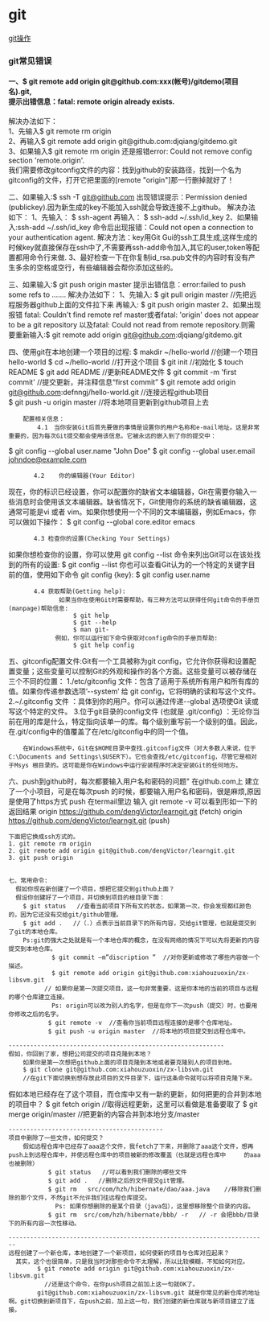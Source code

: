 # git
<a href='http://www.liaoxuefeng.com/wiki/0013739516305929606dd18361248578c67b8067c8c017b000/0013758392816224cafd33c44b4451887cc941e6716805c000'>git操作</a>

<h3>git常见错误</h3>
<h4>一、$ git remote add origin git@github.com:xxx(帐号)/gitdemo(项目名).git,<br/>提示出错信息：fatal: remote origin already exists.</h4>
<p>
  解决办法如下：<br/>
   1、先输入$ git remote rm origin<br/>
   2、再输入$ git remote add origin git@github.com:djqiang/gitdemo.git<br/>
   3、如果输入$ git remote rm origin 还是报错error: Could not remove config section 'remote.origin'.<br/>
         我们需要修改gitconfig文件的内容：找到github的安装路径，找到一个名为gitconfig的文件，打开它把里面的[remote "origin"]那一行删掉就好了！
</p>

    
    

二、如果输入:$ ssh -T git@github.com
    出现错误提示：Permission denied (publickey).因为新生成的key不能加入ssh就会导致连接不上github。
    解决办法如下：
      1、先输入：  $ ssh-agent  再输入：  $ ssh-add ~/.ssh/id_key
      2、如果输入:ssh-add ~/.ssh/id_key 命令后出现报错：Could not open a connection to your authentication agent.
        解决方法：key用Git Gui的ssh工具生成,这样生成的时候key就直接保存在ssh中了,不需要再ssh-add命令加入,其它的user,token等配置都用命令行来做.
      3、最好检查一下在你复制id_rsa.pub文件的内容时有没有产生多余的空格或空行，有些编辑器会帮你添加这些的。

三、如果输入:$ git push origin master
    提示出错信息：error:failed to push some refs to .......
    解决办法如下：
      1、先输入:  $ git pull origin master //先把远程服务器github上面的文件拉下来   再输入:  $ git push origin master
      2、如果出现报错 fatal: Couldn't find remote ref master或者fatal: 'origin' does not appear to be a git repository
         以及fatal: Could not read from remote repository.则需要重新输入:$ git remote add origin git@github.com:djqiang/gitdemo.git

 四、使用git在本地创建一个项目的过程:
     $ makdir ~/hello-world    //创建一个项目hello-world
     $ cd ~/hello-world       //打开这个项目
     $ git init             //初始化
     $ touch README
     $ git add README        //更新README文件
     $ git commit -m 'first commit'     //提交更新，并注释信息“first commit”
     $ git remote add origin git@github.com:defnngj/hello-world.git     //连接远程github项目  
     $ git push -u origin master     //将本地项目更新到github项目上去

        配置相关信息：
            4.1　当你安装Git后首先要做的事情是设置你的用户名称和e-mail地址。这是非常重要的，因为每次Git提交都会使用该信息。它被永远的嵌入到了你的提交中：
$ git config --global user.name "John Doe"
$ git config --global user.email johndoe@example.com
 
           4.2    你的编辑器(Your Editor)
现在，你的标识已经设置，你可以配置你的缺省文本编辑器，Git在需要你输入一些消息时会使用该文本编辑器。缺省情况下，Git使用你的系统的缺省编辑器，这通常可能是vi 或者 vim。如果你想使用一个不同的文本编辑器，例如Emacs，你可以做如下操作：
$ git config --global core.editor emacs
 
           4.3 检查你的设置(Checking Your Settings)
如果你想检查你的设置，你可以使用 git config --list 命令来列出Git可以在该处找到的所有的设置:
$ git config --list
                 你也可以查看Git认为的一个特定的关键字目前的值，使用如下命令 git config {key}:
                            $ git config user.name
 
           4.4 获取帮助(Getting help):
                  如果当你在使用Git时需要帮助，有三种方法可以获得任何git命令的手册页(manpage)帮助信息:
                      $ git help
                      $ git --help
                      $ man git-
                 例如，你可以运行如下命令获取对config命令的手册页帮助:
                      $ git help config

  五、gitconfig配置文件:Git有一个工具被称为git config，它允许你获得和设置配置变量；这些变量可以控制Git的外观和操作的各个方面。这些变量可以被存储在三个不同的位置：
             1./etc/gitconfig 文件：包含了适用于系统所有用户和所有库的值。如果你传递参数选项’--system’ 给 git config，它将明确的读和写这个文件。
             2.~/.gitconfig 文件 ：具体到你的用户。你可以通过传递--global 选项使Git 读或写这个特定的文件。
             3.位于git目录的config文件 (也就是 .git/config) ：无论你当前在用的库是什么，特定指向该单一的库。每个级别重写前一个级别的值。因此，在.git/config中的值覆盖了在/etc/gitconfig中的同一个值。

        在Windows系统中，Git在$HOME目录中查找.gitconfig文件（对大多数人来说，位于C:\Documents and Settings\$USER下）。它也会查找/etc/gitconfig，尽管它是相对于Msys 根目录的。这可能是你在Windows中运行安装程序时决定安装Git的任何地方。

  六、push到github时，每次都要输入用户名和密码的问题"
          在github.com上 建立了一个小项目，可是在每次push  的时候，都要输入用户名和密码，很是麻烦,原因是使用了https方式 push
    在termail里边 输入  git remote -v
    可以看到形如一下的返回结果
    origin https://github.com/dengVictor/learngit.git (fetch)
    origin https://github.com/dengVictor/learngit.git (push)


    下面把它换成ssh方式的。
    1. git remote rm origin
    2. git remote add origin git@github.com/dengVictor/learngit.git
    3. git push origin


    七、常用命令:
      假如你现在新创建了一个项目，想把它提交到github上面？
      假设你创建好了一个项目，并切换到项目的根目录下面：
        $ git status   //查看当前项目下所有文的状态，如果第一次，你会发现都红颜色的，因为它还没有交给git/github管理。
        $ git add .   //（.）点表示当前目录下的所有内容，交给git管理，也就是提交到了git的本地仓库。
        Ps:git的强大之处就是有一个本地仓库的概念，在没有网络的情况下可以先将更新的内容提交到本地仓库。
                $ git commit –m”discription ”  //对你更新或修改了哪些内容做一个描述。
                $ git remote add origin git@github.com:xiahouzuoxin/zx-libsvm.git
              // 如果你是第一次提交项目，这一句非常重要，这是你本地的当前的项目与远程的哪个仓库建立连接。
                Ps: origin可以改为别人的名字，但是在你下一次push（提交）时，也要用你修改之后的名字。
               $ git remote -v  //查看你当前项目远程连接的是哪个仓库地址。
               $ git push -u origin master  //将本地的项目提交到远程仓库中。
 
    ------------------------------------------------------------
    假如，你回到了家，想把公司提交的项目克隆到本地？
        如果你是第一次想把github上面的项目克隆到本地或者要克隆别人的项目到地。
        $ git clone git@github.com:xiahouzuoxin/zx-libsvm.git
        //在git下面切换到想存放此项目的文件目录下，运行这条命令就可以将项目克隆下来。
 
   假如本地已经存在了这个项目，而仓库中又有一新的更新，如何把更的合并到本地的项目中？
       $ git fetch origin    //取得远程更新，这里可以看做是准备要取了
       $ git merge origin/master  //把更新的内容合并到本地分支/master
 
    -------------------------------------------
    项目中删除了一些文件，如何提交？
        假如远程仓库中已经存了aaa这个文件，我fetch了下来，并删除了aaa这个文件，想再push上到远程仓库中，并使远程仓库中的项目被新的修改覆盖（也就是远程仓库中     的aaa也被删除）
               $ git status   //可以看到我们删除的哪些文件
               $ git add .   //删除之后的文件提交git管理。
               $ git rm   src/com/hzh/hibernate/dao/aaa.java    //移除我们删除的那个文件，不然git不允许我们往远程仓库提交。
                 Ps: 如果你想删除的是某个目录（java包），这里想移除整个目录的内容。
               $ git rm  src/com/hzh/hibernate/bbb/ -r   // -r 会把bbb/目录下的所有内容一次性移动。
 
    ------------------------------------------------------------------------
    远程创建了一个新仓库，本地创建了一个新项目，如何使新的项目与仓库对应起来？
      其实，这个也很简单，只是我当时对那些命令不太理解，所以比较模糊，不知如何对应。
            $ git remote add origin git@github.com:xiahouzuoxin/zx-libsvm.git
              //还是这个命令，在你push项目之前加上这一句就OK了。
            git@github.com:xiahouzuoxin/zx-libsvm.git 就是你常见的新仓库的地址啊。git切换到新项目下，在push之前，加上这一句，我们创建的新仓库就与新项目建立了连接。

